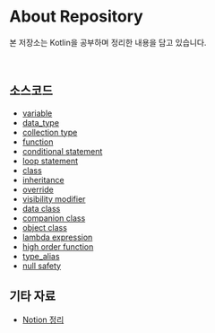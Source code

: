 # About Repository
본 저장소는 Kotlin을 공부하며 정리한 내용을 담고 있습니다.

<br/>

## 소스코드
- [variable](variable.kt)
- [data_type](data_type.kt)
- [collection type](collection_type.kt)
- [function](function.kt)
- [conditional statement](conditional_statement.kt)
- [loop statement](loop_statement.kt)
- [class](class.kt)
- [inheritance](inheritance.kt)
- [override](override.kt)
- [visibility modifier](visibility_modifier.kt)
- [data class](data_class.kt)
- [companion class](companion_class.kt)
- [object class](object_class.kt)
- [lambda expression](lambda_expression.kt)
- [high order function](high_order_function.kt)
- [type_alias](type_alias.kt)
- [null safety](null_safety.kt)

## 기타 자료

- [Notion 정리](https://distinct-bulb-c95.notion.site/22241909975447008739af578f8dd222)